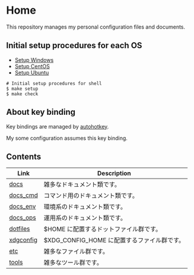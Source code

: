 # Home

This repository manages my personal configuration files and documents.

## Initial setup procedures for each OS

- [Setup Windows](docs_env/os/windows/README.md)
- [Setup CentOS](docs_env/os/centos/README.md)
- [Setup Ubuntu](docs_env/os/ubuntu/README.md)

```
# Initial setup procedures for shell
$ make setup
$ make check
```

## About key binding

Key bindings are managed by [autohotkey](https://github.com/syunkitada/autohotkey).

My some configuration assumes this key binding.

## Contents

| Link                             | Description                                 |
| -------------------------------- | ------------------------------------------- |
| [docs](docs/README.md)           | 雑多なドキュメント類です。                  |
| [docs_cmd](docs_cmd/README.md)   | コマンド用のドキュメント類です。            |
| [docs_env](docs_env/README.md)   | 環境系のドキュメント類です。                |
| [docs_ops](docs_ops/README.md)   | 運用系のドキュメント類です。                |
| [dotfiles](dotfiles/README.md)   | $HOME に配置するドットファイル群です。      |
| [xdgconfig](xdgconfig/README.md) | $XDG_CONFIG_HOME に配置するファイル群です。 |
| [etc](etc/README.md)             | 雑多なファイル群です。                      |
| [tools](tools/README.md)         | 雑多なツール群です。                        |
